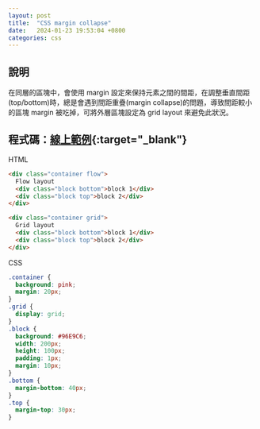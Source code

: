 ```yaml
---
layout: post
title:  "CSS margin collapse"
date:   2024-01-23 19:53:04 +0800
categories: css
---
```



## 說明
在同層的區塊中，會使用 margin 設定來保持元素之間的間距，在調整垂直間距(top/bottom)時，總是會遇到間距重疊(margin collapse)的問題，導致間距較小的區塊 margin 被吃掉，可將外層區塊設定為 grid layout 來避免此狀況。



## 程式碼：[線上範例](https://codepen.io/anewway/pen/poYrWBy){:target="_blank"}

HTML
```html
<div class="container flow">
  Flow layout
  <div class="block bottom">block 1</div>
  <div class="block top">block 2</div>  
</div>

<div class="container grid">
  Grid layout
  <div class="block bottom">block 1</div>
  <div class="block top">block 2</div>  
</div>
```

CSS
```css
.container {
  background: pink;
  margin: 20px;
}
.grid {
  display: grid;
}
.block {
  background: #96E9C6;
  width: 200px;
  height: 100px;
  padding: 1px;
  margin: 10px;
}
.bottom {
  margin-bottom: 40px;
}
.top {
  margin-top: 30px;
}
```
